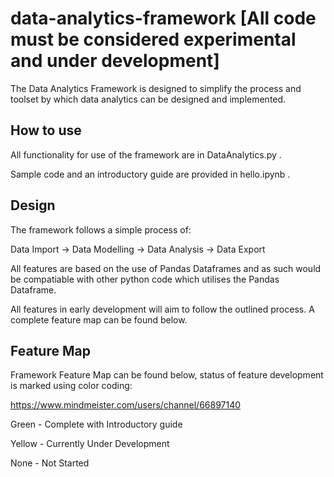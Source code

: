 # data-analytics-framework [All code must be considered experimental and under development]

The Data Analytics Framework is designed to simplify the process and toolset by which data analytics can be designed and implemented.

## How to use
All functionality for use of the framework are in DataAnalytics.py .

Sample code and an introductory guide are provided in hello.ipynb .

## Design
The framework follows a simple process of:

Data Import -> Data Modelling -> Data Analysis -> Data Export

All features are based on the use of Pandas Dataframes and as such would be compatiable with other python code which utilises the Pandas Dataframe.

All features in early development will aim to follow the outlined process. A complete feature map can be found below.

## Feature Map

Framework Feature Map can be found below, status of feature development is marked using color coding:

https://www.mindmeister.com/users/channel/66897140

Green - Complete with Introductory guide

Yellow - Currently Under Development

None - Not Started
